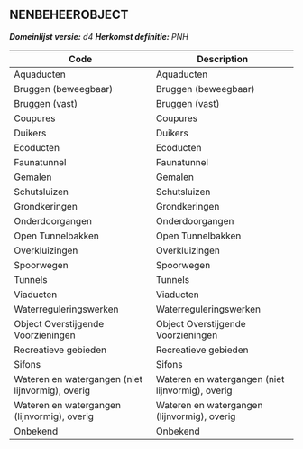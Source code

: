 ## NENBEHEEROBJECT

*__Domeinlijst versie:__ d4*
*__Herkomst definitie:__ PNH*

|__Code__ |__Description__	|
|	---	|	---	|
| Aquaducten | Aquaducten |
| Bruggen (beweegbaar) | Bruggen (beweegbaar) |
| Bruggen (vast) | Bruggen (vast) |
| Coupures | Coupures |
| Duikers | Duikers |
| Ecoducten | Ecoducten |
| Faunatunnel | Faunatunnel |
| Gemalen | Gemalen |
| Schutsluizen | Schutsluizen |
| Grondkeringen | Grondkeringen |
| Onderdoorgangen | Onderdoorgangen |
| Open Tunnelbakken | Open Tunnelbakken |
| Overkluizingen | Overkluizingen |
| Spoorwegen | Spoorwegen |
| Tunnels | Tunnels |
| Viaducten | Viaducten |
| Waterreguleringswerken | Waterreguleringswerken |
| Object Overstijgende Voorzieningen | Object Overstijgende Voorzieningen |
| Recreatieve gebieden | Recreatieve gebieden |
| Sifons | Sifons |
| Wateren en watergangen (niet lijnvormig), overig | Wateren en watergangen (niet lijnvormig), overig |
| Wateren en watergangen (lijnvormig), overig | Wateren en watergangen (lijnvormig), overig |
| Onbekend | Onbekend |
